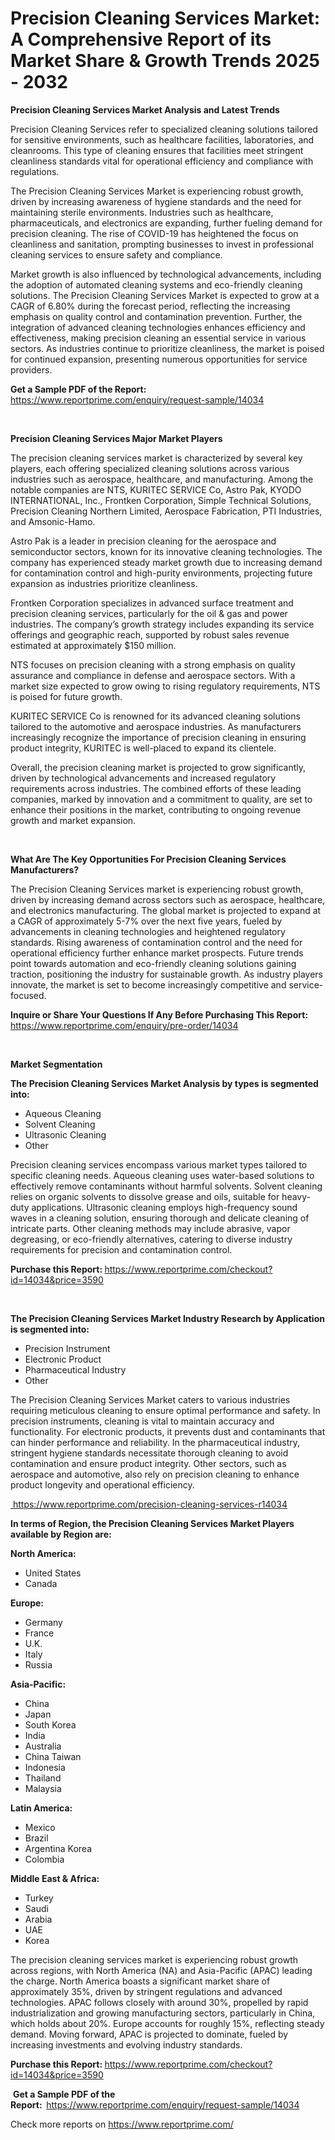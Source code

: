 <p><h1>Precision Cleaning Services Market: A Comprehensive Report of its Market Share & Growth Trends 2025 - 2032</h1></p><p><strong>Precision Cleaning Services Market Analysis and Latest Trends</strong></p>
<p><p>Precision Cleaning Services refer to specialized cleaning solutions tailored for sensitive environments, such as healthcare facilities, laboratories, and cleanrooms. This type of cleaning ensures that facilities meet stringent cleanliness standards vital for operational efficiency and compliance with regulations.</p><p>The Precision Cleaning Services Market is experiencing robust growth, driven by increasing awareness of hygiene standards and the need for maintaining sterile environments. Industries such as healthcare, pharmaceuticals, and electronics are expanding, further fueling demand for precision cleaning. The rise of COVID-19 has heightened the focus on cleanliness and sanitation, prompting businesses to invest in professional cleaning services to ensure safety and compliance.</p><p>Market growth is also influenced by technological advancements, including the adoption of automated cleaning systems and eco-friendly cleaning solutions. The Precision Cleaning Services Market is expected to grow at a CAGR of 6.80% during the forecast period, reflecting the increasing emphasis on quality control and contamination prevention. Further, the integration of advanced cleaning technologies enhances efficiency and effectiveness, making precision cleaning an essential service in various sectors. As industries continue to prioritize cleanliness, the market is poised for continued expansion, presenting numerous opportunities for service providers.</p></p>
<p><strong>Get a Sample PDF of the Report:&nbsp;</strong> <a href="https://www.reportprime.com/enquiry/request-sample/14034?utm_campaign=3025&utm_medium=2&utm_source=Github&utm_content=ia&utm_term=20032025&utm_id=precision-cleaning-services">https://www.reportprime.com/enquiry/request-sample/14034</a></p>
<p>&nbsp;</p>
<p><strong>Precision Cleaning Services Major Market Players</strong></p>
<p><p>The precision cleaning services market is characterized by several key players, each offering specialized cleaning solutions across various industries such as aerospace, healthcare, and manufacturing. Among the notable companies are NTS, KURITEC SERVICE Co, Astro Pak, KYODO INTERNATIONAL, Inc., Frontken Corporation, Simple Technical Solutions, Precision Cleaning Northern Limited, Aerospace Fabrication, PTI Industries, and Amsonic-Hamo.</p><p>Astro Pak is a leader in precision cleaning for the aerospace and semiconductor sectors, known for its innovative cleaning technologies. The company has experienced steady market growth due to increasing demand for contamination control and high-purity environments, projecting future expansion as industries prioritize cleanliness.</p><p>Frontken Corporation specializes in advanced surface treatment and precision cleaning services, particularly for the oil & gas and power industries. The company’s growth strategy includes expanding its service offerings and geographic reach, supported by robust sales revenue estimated at approximately $150 million.</p><p>NTS focuses on precision cleaning with a strong emphasis on quality assurance and compliance in defense and aerospace sectors. With a market size expected to grow owing to rising regulatory requirements, NTS is poised for future growth.</p><p>KURITEC SERVICE Co is renowned for its advanced cleaning solutions tailored to the automotive and aerospace industries. As manufacturers increasingly recognize the importance of precision cleaning in ensuring product integrity, KURITEC is well-placed to expand its clientele.</p><p>Overall, the precision cleaning market is projected to grow significantly, driven by technological advancements and increased regulatory requirements across industries. The combined efforts of these leading companies, marked by innovation and a commitment to quality, are set to enhance their positions in the market, contributing to ongoing revenue growth and market expansion.</p></p>
<p>&nbsp;</p>
<p><strong>What Are The Key Opportunities For Precision Cleaning Services Manufacturers?</strong></p>
<p><p>The Precision Cleaning Services market is experiencing robust growth, driven by increasing demand across sectors such as aerospace, healthcare, and electronics manufacturing. The global market is projected to expand at a CAGR of approximately 5-7% over the next five years, fueled by advancements in cleaning technologies and heightened regulatory standards. Rising awareness of contamination control and the need for operational efficiency further enhance market prospects. Future trends point towards automation and eco-friendly cleaning solutions gaining traction, positioning the industry for sustainable growth. As industry players innovate, the market is set to become increasingly competitive and service-focused.</p></p>
<p><strong>Inquire or Share Your Questions If Any Before Purchasing This Report:</strong> <a href="https://www.reportprime.com/enquiry/pre-order/14034?utm_campaign=3025&utm_medium=2&utm_source=Github&utm_content=ia&utm_term=20032025&utm_id=precision-cleaning-services">https://www.reportprime.com/enquiry/pre-order/14034</a></p>
<p>&nbsp;</p>
<p><strong>Market Segmentation</strong></p>
<p><strong>The Precision Cleaning Services Market Analysis by types is segmented into:</strong></p>
<p><ul><li>Aqueous Cleaning</li><li>Solvent Cleaning</li><li>Ultrasonic Cleaning</li><li>Other</li></ul></p>
<p><p>Precision cleaning services encompass various market types tailored to specific cleaning needs. Aqueous cleaning uses water-based solutions to effectively remove contaminants without harmful solvents. Solvent cleaning relies on organic solvents to dissolve grease and oils, suitable for heavy-duty applications. Ultrasonic cleaning employs high-frequency sound waves in a cleaning solution, ensuring thorough and delicate cleaning of intricate parts. Other cleaning methods may include abrasive, vapor degreasing, or eco-friendly alternatives, catering to diverse industry requirements for precision and contamination control.</p></p>
<p><strong>Purchase this Report:&nbsp;</strong><a href="https://www.reportprime.com/checkout?id=14034&price=3590&utm_campaign=3025&utm_medium=2&utm_source=Github&utm_content=ia&utm_term=20032025&utm_id=precision-cleaning-services">https://www.reportprime.com/checkout?id=14034&price=3590</a></p>
<p>&nbsp;</p>
<p><strong>The Precision Cleaning Services Market Industry Research by Application is segmented into:</strong></p>
<p><ul><li>Precision Instrument</li><li>Electronic Product</li><li>Pharmaceutical Industry</li><li>Other</li></ul></p>
<p><p>The Precision Cleaning Services Market caters to various industries requiring meticulous cleaning to ensure optimal performance and safety. In precision instruments, cleaning is vital to maintain accuracy and functionality. For electronic products, it prevents dust and contaminants that can hinder performance and reliability. In the pharmaceutical industry, stringent hygiene standards necessitate thorough cleaning to avoid contamination and ensure product integrity. Other sectors, such as aerospace and automotive, also rely on precision cleaning to enhance product longevity and operational efficiency.</p></p>
<p><a href="https://www.reportprime.com/precision-cleaning-services-r14034?utm_campaign=3025&utm_medium=2&utm_source=Github&utm_content=ia&utm_term=20032025&utm_id=precision-cleaning-services">&nbsp;https://www.reportprime.com/precision-cleaning-services-r14034</a></p>
<p><strong>In terms of Region, the Precision Cleaning Services Market Players available by Region are:</strong></p>
<p>
    <p> <strong> North America: </strong>
        <ul>
            <li>United States</li>
            <li>Canada</li>
        </ul>
        </p> 
    <p> <strong> Europe: </strong>
        <ul>
            <li>Germany</li>
            <li>France</li>
            <li>U.K.</li>
            <li>Italy</li>
            <li>Russia</li>
        </ul>
        </p> 
    <p> <strong> Asia-Pacific: </strong>
        <ul>
            <li>China</li>
            <li>Japan</li>
            <li>South Korea</li>
            <li>India</li>
            <li>Australia</li>
            <li>China Taiwan</li>
            <li>Indonesia</li>
            <li>Thailand</li>
            <li>Malaysia</li>
        </ul>
        </p> 
    <p> <strong> Latin America: </strong>
        <ul>
            <li>Mexico</li>
            <li>Brazil</li>
            <li>Argentina Korea</li>
            <li>Colombia</li>
        </ul>
        </p> 
    <p> <strong> Middle East & Africa: </strong>
        <ul>
            <li>Turkey</li>
            <li>Saudi</li>
            <li>Arabia</li>
            <li>UAE</li>
            <li>Korea</li>
        </ul>
    </p>
    </p>
<p><p>The precision cleaning services market is experiencing robust growth across regions, with North America (NA) and Asia-Pacific (APAC) leading the charge. North America boasts a significant market share of approximately 35%, driven by stringent regulations and advanced technologies. APAC follows closely with around 30%, propelled by rapid industrialization and growing manufacturing sectors, particularly in China, which holds about 20%. Europe accounts for roughly 15%, reflecting steady demand. Moving forward, APAC is projected to dominate, fueled by increasing investments and evolving industry standards.</p></p>
<p><strong>Purchase this Report: </strong><a href="https://www.reportprime.com/checkout?id=14034&price=3590&utm_campaign=3025&utm_medium=2&utm_source=Github&utm_content=ia&utm_term=20032025&utm_id=precision-cleaning-services">https://www.reportprime.com/checkout?id=14034&price=3590</a></p>
<p>&nbsp;<strong>Get a Sample PDF of the Report:&nbsp;&nbsp;</strong><a href="https://www.reportprime.com/enquiry/request-sample/14034?utm_campaign=3025&utm_medium=2&utm_source=Github&utm_content=ia&utm_term=20032025&utm_id=precision-cleaning-services">https://www.reportprime.com/enquiry/request-sample/14034</a></p>
<p><strong></strong></p>
<p>Check more reports on <a href="https://www.reportprime.com/?utm_campaign=3025&utm_medium=2&utm_source=Github&utm_content=ia&utm_term=20032025&utm_id=precision-cleaning-services">https://www.reportprime.com/</a></p>